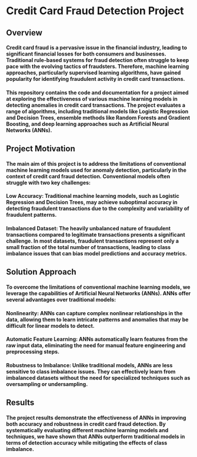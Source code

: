 # Credit Card Fraud Detection Project
## Overview
#### Credit card fraud is a pervasive issue in the financial industry, leading to significant financial losses for both consumers and businesses. Traditional rule-based systems for fraud detection often struggle to keep pace with the evolving tactics of fraudsters. Therefore, machine learning approaches, particularly supervised learning algorithms, have gained popularity for identifying fraudulent activity in credit card transactions.

#### This repository contains the code and documentation for a project aimed at exploring the effectiveness of various machine learning models in detecting anomalies in credit card transactions. The project evaluates a range of algorithms, including traditional models like Logistic Regression and Decision Trees, ensemble methods like Random Forests and Gradient Boosting, and deep learning approaches such as Artificial Neural Networks (ANNs).

## Project Motivation
#### The main aim of this project is to address the limitations of conventional machine learning models used for anomaly detection, particularly in the context of credit card fraud detection. Conventional models often struggle with two key challenges:

#### Low Accuracy: Traditional machine learning models, such as Logistic Regression and Decision Trees, may achieve suboptimal accuracy in detecting fraudulent transactions due to the complexity and variability of fraudulent patterns.
#### Imbalanced Dataset: The heavily unbalanced nature of fraudulent transactions compared to legitimate transactions presents a significant challenge. In most datasets, fraudulent transactions represent only a small fraction of the total number of transactions, leading to class imbalance issues that can bias model predictions and accuracy metrics.
## Solution Approach
#### To overcome the limitations of conventional machine learning models, we leverage the capabilities of Artificial Neural Networks (ANNs). ANNs offer several advantages over traditional models:

#### Nonlinearity: ANNs can capture complex nonlinear relationships in the data, allowing them to learn intricate patterns and anomalies that may be difficult for linear models to detect.
#### Automatic Feature Learning: ANNs automatically learn features from the raw input data, eliminating the need for manual feature engineering and preprocessing steps.
#### Robustness to Imbalance: Unlike traditional models, ANNs are less sensitive to class imbalance issues. They can effectively learn from imbalanced datasets without the need for specialized techniques such as oversampling or undersampling.
## Results
#### The project results demonstrate the effectiveness of ANNs in improving both accuracy and robustness in credit card fraud detection. By systematically evaluating different machine learning models and techniques, we have shown that ANNs outperform traditional models in terms of detection accuracy while mitigating the effects of class imbalance.
